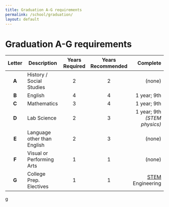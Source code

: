 ```yaml
---
title: Graduation A-G requirements
permalink: /school/graduation/
layout: default
---
```

# Graduation A-G requirements

| Letter  | Description | Years Required | Years Recommended | Complete |
|:-------:| ----------- |:--------------:|:--------------:|-------:|
|**A**| History / Social Studies | 2 | 2 | (none)
|**B**| English | 4 | 4 | 1 year; 9th
|**C**| Mathematics | 3 | 4 | 1 year; 9th
|**D**| Lab Science | 2 | 3 | 1 year; 9th *(STEM physics)*
|**E**| Language other than English | 2 | 3 | (none)
|**F**| Visual or Performing Arts | 1 | 1 | (none)
|**G**| College Prep. Electives | 1 | 1 | [STEM](https://stemmarin.nusd.org/) Engineering
g